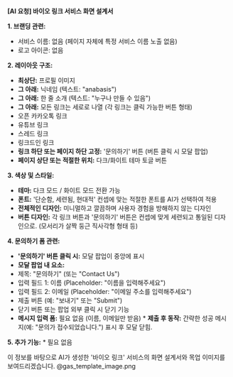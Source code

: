 **[AI 요청] 바이오 링크 서비스 화면 설계서**

**1. 브랜딩 관련:**

- 서비스 이름: 없음 (페이지 자체에 특정 서비스 이름 노출 없음)
- 로고 아이콘: 없음

**2. 레이아웃 구조:**

- **최상단:** 프로필 이미지
- **그 아래:** 닉네임 (텍스트: "anabasis")
- **그 아래:** 한 줄 소개 (텍스트: "누구나 만들 수 있음")
- **그 아래:** 모든 링크는 세로로 나열 (각 링크는 클릭 가능한 버튼 형태)
- 오픈 카카오톡 링크
- 유튜브 링크
- 스레드 링크
- 링크드인 링크
- **링크 하단 또는 페이지 하단 고정:** '문의하기' 버튼 (버튼 클릭 시 모달 팝업)
- **페이지 상단 또는 적절한 위치:** 다크/화이트 테마 토글 버튼

**3. 색상 및 스타일:**

- **테마:** 다크 모드 / 화이트 모드 전환 가능
- **폰트:** '단순함, 세련됨, 현대적' 컨셉에 맞는 적절한 폰트를 AI가 선택하여 적용
- **전체적인 디자인:** 미니멀하고 깔끔하며 사용자 경험을 방해하지 않는 디자인
- **버튼 디자인:** 각 링크 버튼과 '문의하기' 버튼은 컨셉에 맞게 세련되고 통일된 디자인으로. (모서리가 살짝 둥근 직사각형 형태 등)

**4. 문의하기 폼 관련:**

- **'문의하기' 버튼 클릭 시:** 모달 팝업이 중앙에 표시
- **모달 팝업 내 요소:**
- 제목: "문의하기" (또는 "Contact Us")
- 입력 필드 1: 이름 (Placeholder: "이름을 입력해주세요")
- 입력 필드 2: 이메일 (Placeholder: "이메일 주소를 입력해주세요")
- 제출 버튼 (예: "보내기" 또는 "Submit")
- 닫기 버튼 또는 팝업 외부 클릭 시 닫기 기능
- **메시지 입력 폼:** 필요 없음 (이름, 이메일만 받음) \* **제출 후 동작:** 간략한 성공 메시지(예: "문의가 접수되었습니다.") 표시 후 모달 닫힘.

**5. 추가 기능:** \* 필요 없음

이 정보를 바탕으로 AI가 생성한 '바이오 링크' 서비스의 화면 설계서와 목업 이미지를 보여드리겠습니다. @gas_template_image.png
